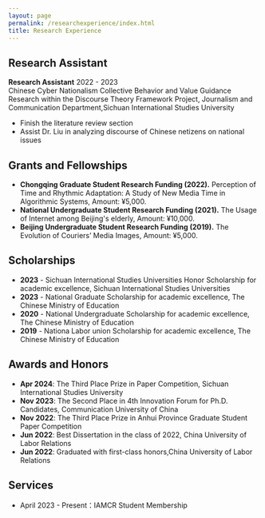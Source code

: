```yaml
---
layout: page
permalink: /researchexperience/index.html
title: Research Experience
---
```

## Research Assistant

**Research Assistant** 2022 - 2023  
Chinese Cyber Nationalism Collective Behavior and Value Guidance Research within the Discourse Theory Framework Project, Journalism and Communication Department,Sichuan International Studies University  
- Finish the literature review section  
- Assist Dr. Liu in analyzing discourse of Chinese netizens on national issues  

## Grants and Fellowships

- **Chongqing Graduate Student Research Funding (2022).** Perception of Time and Rhythmic Adaptation: A Study of New Media Time in Algorithmic Systems, Amount: ¥5,000.
- **National Undergraduate Student Research Funding (2021).** The Usage of Internet among Beijing's elderly, Amount: ¥10,000.
- **Beijing Undergraduate Student Research Funding (2019).** The Evolution of Couriers’ Media Images, Amount: ¥5,000.

## Scholarships

- **2023** - Sichuan International Studies Universities Honor Scholarship for academic excellence, Sichuan International Studies Universities
- **2023** - National Graduate Scholarship for academic excellence, The Chinese Ministry of Education
- **2020** - National Undergraduate Scholarship for academic excellence, The Chinese Ministry of Education
- **2019** - Nationa Labor union Scholarship for academic excellence, The Chinese Ministry of Education

## Awards and Honors

- **Apr 2024**: The Third Place Prize in Paper Competition, Sichuan International Studies University
- **Nov 2023**: The Second Place in 4th Innovation Forum for Ph.D. Candidates, Communication University of China
- **Nov 2022**: The Third Place Prize in Anhui Province Graduate Student Paper Competition
- **Jun 2022**: Best Dissertation in the class of 2022, China University of Labor Relations
- **Jun 2022**: Graduated with first-class honors,China University of Labor Relations

## Services

- April 2023 - Present：IAMCR Student Membership<br>